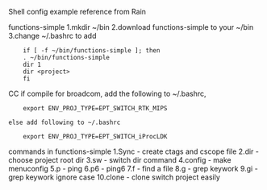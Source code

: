 Shell config example reference from Rain

functions-simple
    1.mkdir ~/bin
    2.download functions-simple to your ~/bin
    3.change ~/.bashrc to add

        if [ -f ~/bin/functions-simple ]; then
        . ~/bin/functions-simple
        dir 1
        dir <project>
        fi

CC
    if compile for broadcom, add the following to ~/.bashrc,

        export ENV_PROJ_TYPE=EPT_SWITCH_RTK_MIPS

    else add following to ~/.bashrc

        export ENV_PROJ_TYPE=EPT_SWITCH_iProcLDK

commands in functions-simple
    1.Sync - create ctags and cscope file
    2.dir - choose project root dir
    3.sw - switch dir command
    4.config - make menuconfig
    5.p - ping
    6.p6 - ping6
    7.f - find a file
    8.g - grep keywork
    9.gi - grep keywork ignore case
   10.clone - clone switch project easily

